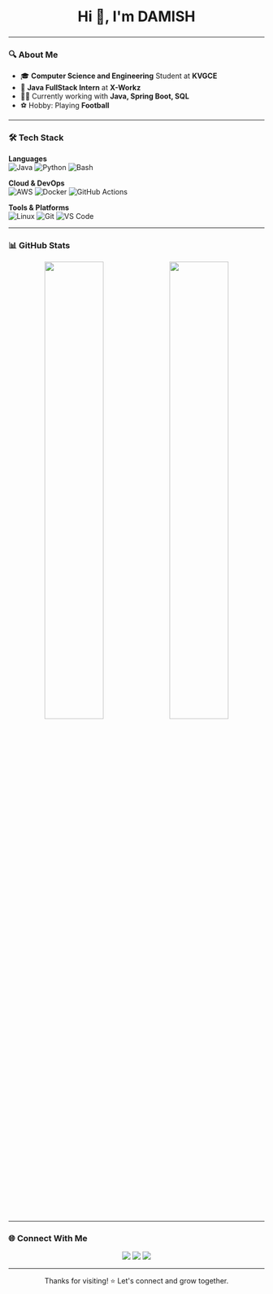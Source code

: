 <h1 align="center">Hi 👋, I'm DAMISH</h1>
<h3 align="center"> </h3>



---

### 🔍 About Me
- 🎓 **Computer Science and Engineering** Student at **KVGCE**
- 💼 **Java FullStack Intern** at **X-Workz**
- 👨‍💻 Currently working with **Java, Spring Boot, SQL**
- ⚽ Hobby: Playing **Football**

  

---

### 🛠️ Tech Stack

**Languages**  
![Java](https://img.shields.io/badge/Java-ED8B00?style=flat-square&logo=openjdk&logoColor=white)
![Python](https://img.shields.io/badge/Python-3776AB?style=flat-square&logo=python&logoColor=white)
![Bash](https://img.shields.io/badge/Bash-4EAA25?style=flat-square&logo=gnubash&logoColor=white)

**Cloud & DevOps**  
![AWS](https://img.shields.io/badge/AWS-232F3E?style=flat-square&logo=amazonaws&logoColor=white)
![Docker](https://img.shields.io/badge/Docker-2496ED?style=flat-square&logo=docker&logoColor=white)
![GitHub Actions](https://img.shields.io/badge/GitHub%20Actions-2088FF?style=flat-square&logo=github-actions&logoColor=white)

**Tools & Platforms**  
![Linux](https://img.shields.io/badge/Linux-FCC624?style=flat-square&logo=linux&logoColor=black)
![Git](https://img.shields.io/badge/Git-F05032?style=flat-square&logo=git&logoColor=white)
![VS Code](https://img.shields.io/badge/VSCode-007ACC?style=flat-square&logo=visual-studio-code&logoColor=white)

---

  ### 📊 GitHub Stats

<p align="center">
  <img src="https://github-readme-stats.vercel.app/api?username=your-github-username&show_icons=true&theme=radical" width="48%" />
  <img src="https://github-readme-streak-stats.herokuapp.com/?user=your-github-username&theme=radical" width="48%" />
</p>

---

### 🌐 Connect With Me

<p align="center">
  <a href="https://linkedin.com/in/yourprofile" target="_blank"><img src="https://img.shields.io/badge/LinkedIn-blue?style=for-the-badge&logo=linkedin&logoColor=white"></a>
  <a href="mailto:your.email@example.com"><img src="https://img.shields.io/badge/Email-D14836?style=for-the-badge&logo=gmail&logoColor=white"></a>
  <a href="https://your-portfolio.com" target="_blank"><img src="https://img.shields.io/badge/Portfolio-121212?style=for-the-badge&logo=About.me&logoColor=white"></a>
</p>

---

<p align="center">Thanks for visiting! ⭐ Let's connect and grow together.</p>
